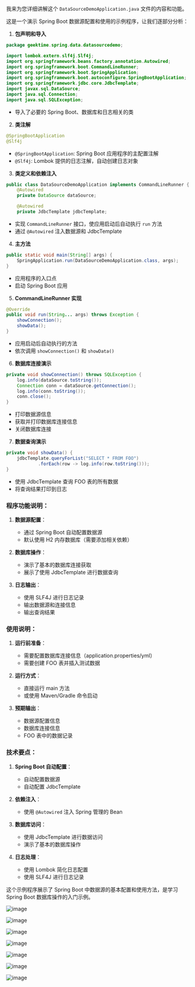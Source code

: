 
我来为您详细讲解这个 `DataSourceDemoApplication.java` 文件的内容和功能。

这是一个演示 Spring Boot 数据源配置和使用的示例程序，让我们逐部分分析：

1. **包声明和导入**
```java
package geektime.spring.data.datasourcedemo;

import lombok.extern.slf4j.Slf4j;
import org.springframework.beans.factory.annotation.Autowired;
import org.springframework.boot.CommandLineRunner;
import org.springframework.boot.SpringApplication;
import org.springframework.boot.autoconfigure.SpringBootApplication;
import org.springframework.jdbc.core.JdbcTemplate;
import javax.sql.DataSource;
import java.sql.Connection;
import java.sql.SQLException;
```
- 导入了必要的 Spring Boot、数据库和日志相关的类

2. **类注解**
```java
@SpringBootApplication
@Slf4j
```
- `@SpringBootApplication`: Spring Boot 应用程序的主配置注解
- `@Slf4j`: Lombok 提供的日志注解，自动创建日志对象

3. **类定义和依赖注入**
```java
public class DataSourceDemoApplication implements CommandLineRunner {
    @Autowired
    private DataSource dataSource;

    @Autowired
    private JdbcTemplate jdbcTemplate;
```
- 实现 `CommandLineRunner` 接口，使应用启动后自动执行 `run` 方法
- 通过 `@Autowired` 注入数据源和 JdbcTemplate

4. **主方法**
```java
public static void main(String[] args) {
    SpringApplication.run(DataSourceDemoApplication.class, args);
}
```
- 应用程序的入口点
- 启动 Spring Boot 应用

5. **CommandLineRunner 实现**
```java
@Override
public void run(String... args) throws Exception {
    showConnection();
    showData();
}
```
- 应用启动后自动执行的方法
- 依次调用 `showConnection()` 和 `showData()`

6. **数据库连接演示**
```java
private void showConnection() throws SQLException {
    log.info(dataSource.toString());
    Connection conn = dataSource.getConnection();
    log.info(conn.toString());
    conn.close();
}
```
- 打印数据源信息
- 获取并打印数据库连接信息
- 关闭数据库连接

7. **数据查询演示**
```java
private void showData() {
    jdbcTemplate.queryForList("SELECT * FROM FOO")
            .forEach(row -> log.info(row.toString()));
}
```
- 使用 JdbcTemplate 查询 FOO 表的所有数据
- 将查询结果打印到日志

### 程序功能说明：

1. **数据源配置**：
   - 通过 Spring Boot 自动配置数据源
   - 默认使用 H2 内存数据库（需要添加相关依赖）

2. **数据库操作**：
   - 演示了基本的数据库连接获取
   - 展示了使用 JdbcTemplate 进行数据查询

3. **日志输出**：
   - 使用 SLF4J 进行日志记录
   - 输出数据源和连接信息
   - 输出查询结果

### 使用说明：

1. **运行前准备**：
   - 需要配置数据库连接信息（application.properties/yml）
   - 需要创建 FOO 表并插入测试数据

2. **运行方式**：
   - 直接运行 main 方法
   - 或使用 Maven/Gradle 命令启动

3. **预期输出**：
   - 数据源配置信息
   - 数据库连接信息
   - FOO 表中的数据记录

### 技术要点：

1. **Spring Boot 自动配置**：
   - 自动配置数据源
   - 自动配置 JdbcTemplate

2. **依赖注入**：
   - 使用 `@Autowired` 注入 Spring 管理的 Bean

3. **数据库访问**：
   - 使用 JdbcTemplate 进行数据访问
   - 演示了基本的数据库操作

4. **日志处理**：
   - 使用 Lombok 简化日志配置
   - 使用 SLF4J 进行日志记录

这个示例程序展示了 Spring Boot 中数据源的基本配置和使用方法，是学习 Spring Boot 数据库操作的入门示例。


![image](https://github.com/user-attachments/assets/721ca103-c58f-4d57-97d0-a5f0f6859440)



![image](https://github.com/user-attachments/assets/cc71e726-74bf-4853-886b-b0941321979d)



![image](https://github.com/user-attachments/assets/9779d7f1-2cb9-4090-b769-8ab726f19293)



![image](https://github.com/user-attachments/assets/4b60902f-c6ca-40c7-8db4-41a7275134d2)



![image](https://github.com/user-attachments/assets/0f6a9c16-78ad-4983-9dad-4aa13830e08d)



![image](https://github.com/user-attachments/assets/366c8d36-e8f6-4f76-91fe-301804165b28)



![image](https://github.com/user-attachments/assets/626331d1-1198-45d4-81a2-39ea5bac149a)













